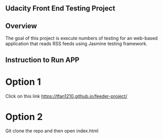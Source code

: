 ## Udacity Front End Testing Project

## Overview
The goal of this project is execute numbers of testing for an web-based application that reads RSS feeds using Jasmine testing framework.

## Instruction to Run APP

# Option 1
Click on this link https://tfan1210.github.io/feeder-project/

# Option 2
Git clone the repo and then open index.html
